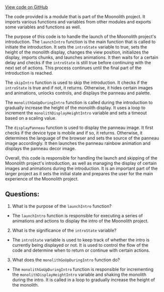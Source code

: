 [View code on GitHub](https://github.com/LaGuerrePiece/moonolith/src/intro.js)

The code provided is a module that is part of the Moonolith project. It imports various functions and variables from other modules and exports some variables and functions as well. 

The purpose of this code is to handle the launch of the Moonolith project's introduction. The `launchIntro` function is the main function that is called to initiate the introduction. It sets the `introState` variable to true, sets the height of the monolith display, changes the view position, initializes the display, imports chunks, and launches animations. It then waits for a certain delay and checks if the `introState` is still true before continuing with the next set of actions. This process continues until the final part of the introduction is reached.

The `skipIntro` function is used to skip the introduction. It checks if the `introState` is true and if not, it returns. Otherwise, it hides certain images and animations, unlocks controls, and displays the panneau and palette.

The `monolithGoUpDuringIntro` function is called during the introduction to gradually increase the height of the monolith display. It uses a loop to increment the `monolithDisplayHeightIntro` variable and sets a timeout based on a scaling value.

The `displayPanneau` function is used to display the panneau image. It first checks if the device type is mobile and if so, it returns. Otherwise, it determines the language of the browser and sets the source of the panneau image accordingly. It then launches the panneau rainbow animation and displays the panneau decor image.

Overall, this code is responsible for handling the launch and skipping of the Moonolith project's introduction, as well as managing the display of certain images and animations during the introduction. It is an important part of the larger project as it sets the initial state and prepares the user for the main experience of the Moonolith project.
## Questions: 
 1. What is the purpose of the `launchIntro` function?
- The `launchIntro` function is responsible for executing a series of animations and actions to display the intro of the Moonolith project.

2. What is the significance of the `introState` variable?
- The `introState` variable is used to keep track of whether the intro is currently being displayed or not. It is used to control the flow of the code and determine when to return or continue with certain actions.

3. What does the `monolithGoUpDuringIntro` function do?
- The `monolithGoUpDuringIntro` function is responsible for incrementing the `monolithDisplayHeightIntro` variable and shaking the monolith during the intro. It is called in a loop to gradually increase the height of the monolith.
